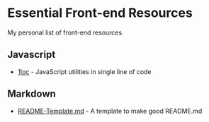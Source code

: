 # Essential Front-end Resources

My personal list of front-end resources.

## Javascript

* [1loc](https://1loc.dev/) - JavaScript utilities in single line of code

## Markdown

* [README-Template.md](https://gist.github.com/PurpleBooth/109311bb0361f32d87a2#file-readme-template-md) - A template to make good README.md
